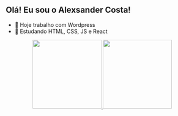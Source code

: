 ## Olá! Eu sou o Alexsander Costa!

- 🔭 Hoje trabalho com Wordpress
- 🌱 Estudando HTML, CSS, JS e React

<div align="center">
  <a href="https://github.com/AlexsanderCosta">
  <img height="180em" src="https://github-readme-stats.vercel.app/api?username=AlexsanderCosta&show_icons=true&theme=dark&include_all_commits=true&count_private=true"/>
  <img height="180em" src="https://github-readme-stats.vercel.app/api/top-langs/?username=AlexsanderCosta&layout=compact&langs_count=7&theme=dark"/>
</div>
